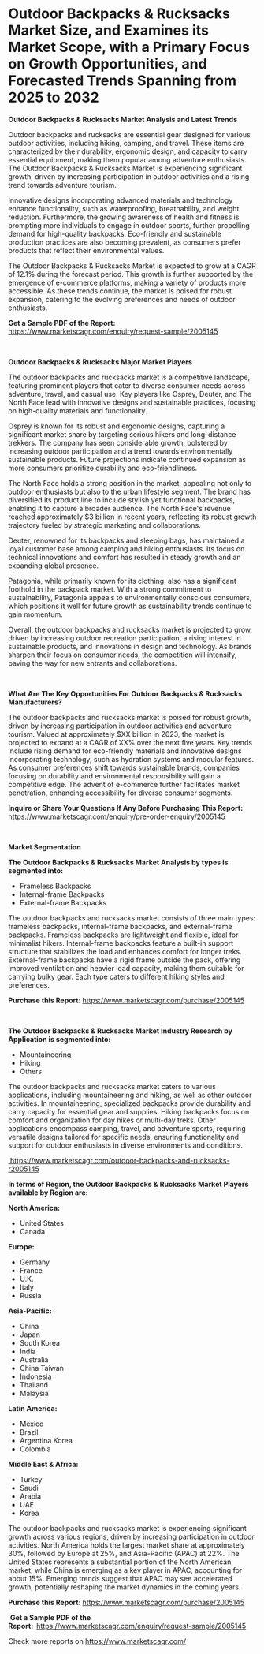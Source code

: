 <p><h1>Outdoor Backpacks & Rucksacks Market Size, and Examines its Market Scope, with a Primary Focus on Growth Opportunities, and Forecasted Trends Spanning from 2025 to 2032</h1></p><p><strong>Outdoor Backpacks & Rucksacks Market Analysis and Latest Trends</strong></p>
<p><p>Outdoor backpacks and rucksacks are essential gear designed for various outdoor activities, including hiking, camping, and travel. These items are characterized by their durability, ergonomic design, and capacity to carry essential equipment, making them popular among adventure enthusiasts. The Outdoor Backpacks & Rucksacks Market is experiencing significant growth, driven by increasing participation in outdoor activities and a rising trend towards adventure tourism.</p><p>Innovative designs incorporating advanced materials and technology enhance functionality, such as waterproofing, breathability, and weight reduction. Furthermore, the growing awareness of health and fitness is prompting more individuals to engage in outdoor sports, further propelling demand for high-quality backpacks. Eco-friendly and sustainable production practices are also becoming prevalent, as consumers prefer products that reflect their environmental values.</p><p>The Outdoor Backpacks & Rucksacks Market is expected to grow at a CAGR of 12.1% during the forecast period. This growth is further supported by the emergence of e-commerce platforms, making a variety of products more accessible. As these trends continue, the market is poised for robust expansion, catering to the evolving preferences and needs of outdoor enthusiasts.</p></p>
<p><strong>Get a Sample PDF of the Report:&nbsp;</strong> <a href="https://www.marketscagr.com/enquiry/request-sample/2005145?utm_campaign=2990&utm_medium=2&utm_source=Github&utm_content=ia&utm_term=29032025&utm_id=outdoor-backpacks-rucksacks">https://www.marketscagr.com/enquiry/request-sample/2005145</a></p>
<p>&nbsp;</p>
<p><strong>Outdoor Backpacks & Rucksacks Major Market Players</strong></p>
<p><p>The outdoor backpacks and rucksacks market is a competitive landscape, featuring prominent players that cater to diverse consumer needs across adventure, travel, and casual use. Key players like Osprey, Deuter, and The North Face lead with innovative designs and sustainable practices, focusing on high-quality materials and functionality.</p><p>Osprey is known for its robust and ergonomic designs, capturing a significant market share by targeting serious hikers and long-distance trekkers. The company has seen considerable growth, bolstered by increasing outdoor participation and a trend towards environmentally sustainable products. Future projections indicate continued expansion as more consumers prioritize durability and eco-friendliness.</p><p>The North Face holds a strong position in the market, appealing not only to outdoor enthusiasts but also to the urban lifestyle segment. The brand has diversified its product line to include stylish yet functional backpacks, enabling it to capture a broader audience. The North Face's revenue reached approximately $3 billion in recent years, reflecting its robust growth trajectory fueled by strategic marketing and collaborations.</p><p>Deuter, renowned for its backpacks and sleeping bags, has maintained a loyal customer base among camping and hiking enthusiasts. Its focus on technical innovations and comfort has resulted in steady growth and an expanding global presence.</p><p>Patagonia, while primarily known for its clothing, also has a significant foothold in the backpack market. With a strong commitment to sustainability, Patagonia appeals to environmentally conscious consumers, which positions it well for future growth as sustainability trends continue to gain momentum.</p><p>Overall, the outdoor backpacks and rucksacks market is projected to grow, driven by increasing outdoor recreation participation, a rising interest in sustainable products, and innovations in design and technology. As brands sharpen their focus on consumer needs, the competition will intensify, paving the way for new entrants and collaborations.</p></p>
<p>&nbsp;</p>
<p><strong>What Are The Key Opportunities For Outdoor Backpacks & Rucksacks Manufacturers?</strong></p>
<p><p>The outdoor backpacks and rucksacks market is poised for robust growth, driven by increasing participation in outdoor activities and adventure tourism. Valued at approximately $XX billion in 2023, the market is projected to expand at a CAGR of XX% over the next five years. Key trends include rising demand for eco-friendly materials and innovative designs incorporating technology, such as hydration systems and modular features. As consumer preferences shift towards sustainable brands, companies focusing on durability and environmental responsibility will gain a competitive edge. The advent of e-commerce further facilitates market penetration, enhancing accessibility for diverse consumer segments.</p></p>
<p><strong>Inquire or Share Your Questions If Any Before Purchasing This Report:</strong> <a href="https://www.marketscagr.com/enquiry/pre-order-enquiry/2005145?utm_campaign=2990&utm_medium=2&utm_source=Github&utm_content=ia&utm_term=29032025&utm_id=outdoor-backpacks-rucksacks">https://www.marketscagr.com/enquiry/pre-order-enquiry/2005145</a></p>
<p>&nbsp;</p>
<p><strong>Market Segmentation</strong></p>
<p><strong>The Outdoor Backpacks & Rucksacks Market Analysis by types is segmented into:</strong></p>
<p><ul><li>Frameless Backpacks</li><li>Internal-frame Backpacks</li><li>External-frame Backpacks</li></ul></p>
<p><p>The outdoor backpacks and rucksacks market consists of three main types: frameless backpacks, internal-frame backpacks, and external-frame backpacks. Frameless backpacks are lightweight and flexible, ideal for minimalist hikers. Internal-frame backpacks feature a built-in support structure that stabilizes the load and enhances comfort for longer treks. External-frame backpacks have a rigid frame outside the pack, offering improved ventilation and heavier load capacity, making them suitable for carrying bulky gear. Each type caters to different hiking styles and preferences.</p></p>
<p><strong>Purchase this Report:&nbsp;</strong><a href="https://www.marketscagr.com/purchase/2005145?utm_campaign=2990&utm_medium=2&utm_source=Github&utm_content=ia&utm_term=29032025&utm_id=outdoor-backpacks-rucksacks">https://www.marketscagr.com/purchase/2005145</a></p>
<p>&nbsp;</p>
<p><strong>The Outdoor Backpacks & Rucksacks Market Industry Research by Application is segmented into:</strong></p>
<p><ul><li>Mountaineering</li><li>Hiking</li><li>Others</li></ul></p>
<p><p>The outdoor backpacks and rucksacks market caters to various applications, including mountaineering and hiking, as well as other outdoor activities. In mountaineering, specialized backpacks provide durability and carry capacity for essential gear and supplies. Hiking backpacks focus on comfort and organization for day hikes or multi-day treks. Other applications encompass camping, travel, and adventure sports, requiring versatile designs tailored for specific needs, ensuring functionality and support for outdoor enthusiasts in diverse environments and conditions.</p></p>
<p><a href="https://www.marketscagr.com/outdoor-backpacks-and-rucksacks-r2005145?utm_campaign=2990&utm_medium=2&utm_source=Github&utm_content=ia&utm_term=29032025&utm_id=outdoor-backpacks-rucksacks">&nbsp;https://www.marketscagr.com/outdoor-backpacks-and-rucksacks-r2005145</a></p>
<p><strong>In terms of Region, the Outdoor Backpacks & Rucksacks Market Players available by Region are:</strong></p>
<p>
    <p> <strong> North America: </strong>
        <ul>
            <li>United States</li>
            <li>Canada</li>
        </ul>
        </p> 
    <p> <strong> Europe: </strong>
        <ul>
            <li>Germany</li>
            <li>France</li>
            <li>U.K.</li>
            <li>Italy</li>
            <li>Russia</li>
        </ul>
        </p> 
    <p> <strong> Asia-Pacific: </strong>
        <ul>
            <li>China</li>
            <li>Japan</li>
            <li>South Korea</li>
            <li>India</li>
            <li>Australia</li>
            <li>China Taiwan</li>
            <li>Indonesia</li>
            <li>Thailand</li>
            <li>Malaysia</li>
        </ul>
        </p> 
    <p> <strong> Latin America: </strong>
        <ul>
            <li>Mexico</li>
            <li>Brazil</li>
            <li>Argentina Korea</li>
            <li>Colombia</li>
        </ul>
        </p> 
    <p> <strong> Middle East & Africa: </strong>
        <ul>
            <li>Turkey</li>
            <li>Saudi</li>
            <li>Arabia</li>
            <li>UAE</li>
            <li>Korea</li>
        </ul>
    </p>
    </p>
<p><p>The outdoor backpacks and rucksacks market is experiencing significant growth across various regions, driven by increasing participation in outdoor activities. North America holds the largest market share at approximately 30%, followed by Europe at 25%, and Asia-Pacific (APAC) at 22%. The United States represents a substantial portion of the North American market, while China is emerging as a key player in APAC, accounting for about 15%. Emerging trends suggest that APAC may see accelerated growth, potentially reshaping the market dynamics in the coming years.</p></p>
<p><strong>Purchase this Report: </strong><a href="https://www.marketscagr.com/purchase/2005145?utm_campaign=2990&utm_medium=2&utm_source=Github&utm_content=ia&utm_term=29032025&utm_id=outdoor-backpacks-rucksacks">https://www.marketscagr.com/purchase/2005145</a></p>
<p>&nbsp;<strong>Get a Sample PDF of the Report:&nbsp;&nbsp;</strong><a href="https://www.marketscagr.com/enquiry/request-sample/2005145?utm_campaign=2990&utm_medium=2&utm_source=Github&utm_content=ia&utm_term=29032025&utm_id=outdoor-backpacks-rucksacks">https://www.marketscagr.com/enquiry/request-sample/2005145</a></p>
<p><strong></strong></p>
<p>Check more reports on <a href="https://www.marketscagr.com/?utm_campaign=2990&utm_medium=2&utm_source=Github&utm_content=ia&utm_term=29032025&utm_id=outdoor-backpacks-rucksacks">https://www.marketscagr.com/</a></p>